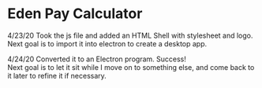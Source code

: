 # Eden Pay Calculator

4/23/20
Took the js file and added an HTML Shell with stylesheet and logo.
Next goal is to import it into electron to create a desktop app.

4/24/20
Converted it to an Electron program.  Success!  
Next goal is to let it sit while I move on to something else, and come back to it later to refine it if necessary.
